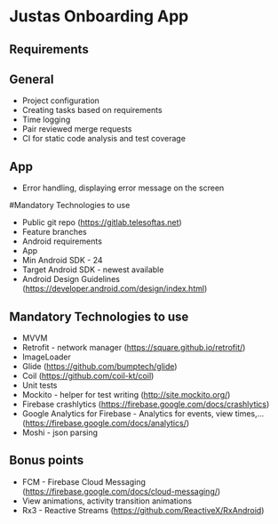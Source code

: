 # Justas Onboarding App

## Requirements 

## General
- Project configuration
- Creating tasks based on requirements
- Time logging
- Pair reviewed merge requests
- CI for static code analysis and test coverage

## App
- Error handling, displaying error message on the screen

#Mandatory Technologies to use
- Public git repo (https://gitlab.telesoftas.net)
- Feature branches
- Android requirements
- App
- Min Android SDK - 24
- Target Android SDK - newest available
- Android Design Guidelines (https://developer.android.com/design/index.html)

## Mandatory Technologies to use
- MVVM
- Retrofit - network manager (https://square.github.io/retrofit/)
- ImageLoader
- Glide (https://github.com/bumptech/glide)
- Coil (https://github.com/coil-kt/coil)
- Unit tests
- Mockito - helper for test writing (http://site.mockito.org/)
- Firebase crashlytics (https://firebase.google.com/docs/crashlytics)
- Google Analytics for Firebase - Analytics for events, view times,... (https://firebase.google.com/docs/analytics/)
- Moshi - json parsing

## Bonus points
- FCM - Firebase Cloud Messaging (https://firebase.google.com/docs/cloud-messaging/)
- View animations, activity transition animations
- Rx3 - Reactive Streams (https://github.com/ReactiveX/RxAndroid)
